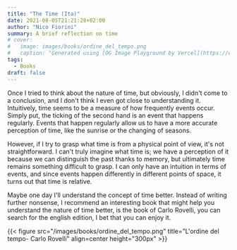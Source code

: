 ```yaml
---
title: "The Time (Ita)"
date: 2021-08-05T21:21:28+02:00
author: "Nico Fiorini"
summary: A brief reflection on time
# cover:
#   image: images/books/ordine_del_tempo.png
#   caption: "Generated using [OG Image Playground by Vercel](https://og-playground.vercel.app/)"
tags: 
  - Books
draft: false
---
```


Once I tried to think about the nature of time, but obviously, I didn't come to a conclusion, and I don't think I even got close to understanding it. Intuitively, time seems to be a measure of how frequently events occur. Simply put, the ticking of the second hand is an event that happens regularly. Events that happen regularly allow us to have a more accurate perception of time, like the sunrise or the changing of seasons.

However, if I try to grasp what time is from a physical point of view, it's not straightforward. I can't truly imagine what time is; we have a perception of it because we can distinguish the past thanks to memory, but ultimately time remains something difficult to grasp. I can only have an intuition in terms of events, and since events happen differently in different points of space, it turns out that time is relative.

Maybe one day I'll understand the concept of time better. Instead of writing further nonsense, I recommend an interesting book that might help you understand the nature of time better, is the book of Carlo Rovelli, you can search for the english edition, I bet that you can enjoy it.

{{< figure src="/images/books/ordine_del_tempo.png" title="L'ordine del tempo- Carlo Rovelli" align=center height="300px" >}}
